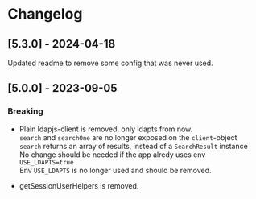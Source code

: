 # Changelog

## [5.3.0] - 2024-04-18

Updated readme to remove some config that was never used.

## [5.0.0] - 2023-09-05

### Breaking

- Plain ldapjs-client is removed, only ldapts from now.  
  `search` and `searchOne` are no longer exposed on the `client`-object  
  `search` returns an array of results, instead of a `SearchResult` instance  
  No change should be needed if the app alredy uses env `USE_LDAPTS=true`  
  Env `USE_LDAPTS` is no longer used and should be removed.

- getSessionUserHelpers is removed.

